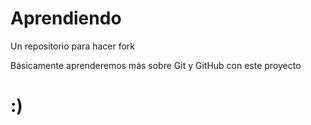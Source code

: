 # Aprendiendo
Un repositorio para hacer fork

Básicamente aprenderemos más sobre Git y GitHub con este proyecto

# :)
